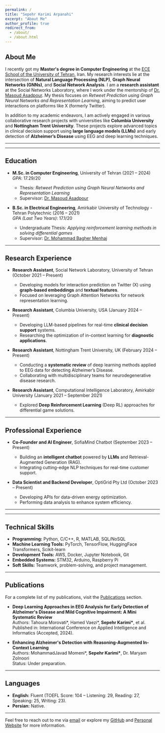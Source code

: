 ```yaml
---
permalink: /
title: "Sepehr Karimi Arpanahi"
excerpt: "About Me"
author_profile: true
redirect_from: 
  - /about/
  - /about.html
---
```


## **About Me**

I recently got my **Master's degree in Computer Engineering** at the [ECE School of the University of Tehran](https://ece.ut.ac.ir/en/ece), Iran. My research interests lie at the intersection of **Natural Language Processing (NLP)**, **Graph Neural Networks (GNNs)**, and **Social Network Analysis**. I am a **research assistant** at the Social Networks Laboratory, where I work under the mentorship of [Dr. Masoud Asadpour](https://scholar.google.com/citations?user=MKwwcvIAAAAJ&hl=en). My thesis focuses on *Retweet Prediction using Graph Neural Networks and Representation Learning*, aiming to predict user interactions on platforms like X (formerly Twitter).

In addition to my academic endeavors, I am actively engaged in various collaborative research projects with universities like **Columbia University** and **Nottingham Trent University**. These projects explore advanced topics in clinical decision support using **large language models (LLMs)** and early detection of **Alzheimer’s Disease** using EEG and deep learning techniques.

<!-- ### **Professional Highlights**
- **Co-Founder and AI Engineer** at SofiaMind Chatbot, where I integrate cutting-edge NLP models for real-time conversational AI.
- **Data Scientist** at OptiGrid Pty Ltd, working on energy optimization through advanced data modeling and backend development. -->

---

<!-- ## **Research Interests**
My research interests span across:
- **Natural Language Processing (NLP):** Applied NLP, conversational AI, and information extraction.
- **Graph Neural Networks (GNNs):** Applications in social network analysis and interaction prediction.
- **Data Mining:** Representation learning on large-scale social networks.
- **Computational Social Science:** Investigating the dynamics of online social platforms.
- **Deep Learning:** Leveraging advanced neural architectures for real-world applications. -->

---

## **Education**
- **M.Sc. in Computer Engineering**, University of Tehran (2021 – 2024)  
  *GPA*: 17.29/20  
  - Thesis: *Retweet Prediction using Graph Neural Networks and Representation Learning*  
  - Supervisor: [Dr. Masoud Asadpour](https://scholar.google.com/citations?user=MKwwcvIAAAAJ&hl=en)

- **B.Sc. in Electrical Engineering**, Amirkabir University of Technology - Tehran Polytechnic (2016 – 2021)  
  *GPA (Last Two Years)*: 17.1/20  
  - Undergraduate Thesis: *Applying reinforcement learning methods in solving differential games*  
  - Supervisor: [Dr. Mohammad Bagher Menhaj](https://scholar.google.com/citations?hl=en&user=0EN-JbQAAAAJ)

---

## **Research Experience**
- **Research Assistant**, Social Network Laboratory, University of Tehran (October 2021 – Present)  
  - Developing models for interaction prediction on Twitter (X) using **graph-based embeddings** and **textual features**.  
  - Focused on leveraging Graph Attention Networks for network representation learning.  

- **Research Assistant**, Columbia University, USA (January 2024 – Present)  
  - Developing LLM-based pipelines for real-time **clinical decision support** systems.  
  - Researching the optimization of in-context learning for **diagnostic applications**.

- **Research Assistant**, Nottingham Trent University, UK (February 2024 – Present)  
  - Conducting a **systematic review** of deep learning methods applied to EEG data for detecting Alzheimer’s Disease.  
  - Collaborating with multidisciplinary teams for neurodegenerative disease research.  

- **Research Assistant**, Computational Intelligence Laboratory, Amirkabir University (January 2021 – September 2021)  
  - Explored **Deep Reinforcement Learning** (Deep RL) approaches for differential game solutions.  

---

## **Professional Experience**
- **Co-Founder and AI Engineer**, SofiaMind Chatbot (September 2023 – Present)  
  - Building an **intelligent chatbot** powered by **LLMs** and Retrieval-Augmented Generation (RAG).  
  - Integrating cutting-edge NLP techniques for real-time customer support.  

- **Data Scientist and Backend Developer**, OptiGrid Pty Ltd (October 2023 – Present)  
  - Developing APIs for data-driven energy optimization.  
  - Performing data analysis to enhance system efficiency.  

---

<!-- ## **Selected Honors**
- Ranked **16th** in the national Ph.D. entrance exam for Iranian universities (2023).  
- Ranked within the **top 0.1%** in the national master’s entrance exam (2021).  
- Ranked within the **top 0.4%** in the nationwide B.Sc. entrance exam (2016). -->

---

## **Technical Skills**
- **Programming:** Python, C/C++, R, MATLAB, SQL/NoSQL  
- **Machine Learning Tools:** PyTorch, TensorFlow, HuggingFace Transformers, Scikit-learn  
- **Development Tools:** AWS, Docker, Jupyter Notebook, Git  
- **Embedded Systems:** STM32, Arduino, Raspberry Pi  
- **Soft Skills:** Teamwork, problem-solving, and project management.  

---

## **Publications**
For a complete list of my publications, visit the [Publications](/publications/) section.  
- **Deep Learning Approaches in EEG Analysis for Early Detection of Alzheimer's Disease and Mild Cognitive Impairment: A Mini Systematic Review**  
  Authors: Tahoura Morovati\*, Hamed Vaezi\*, **Sepehr Karimi\***, et al.  
  Published in: International Conference on Applied Intelligence and Informatics (Accepted, 2024).  

- **Enhancing Alzheimer's Detection with Reasoning-Augmented In-Context Learning**  
  Authors: MohammadJavad Momeni\*, **Sepehr Karimi\***, Dr. Maryam Zolnoori  
  Status: Under preparation.  

---

## **Languages**
- **English:** Fluent (TOEFL Score: 104 – Listening: 29, Reading: 27, Speaking: 25, Writing: 23).  
- **Persian:** Native.

---

Feel free to reach out to me via [email](mailto:sepkarimia@gmail.com) or explore my [GitHub](https://github.com/sepehr-karimi) and [Personal Website](https://sepehr-karimi.github.io) for more information.
